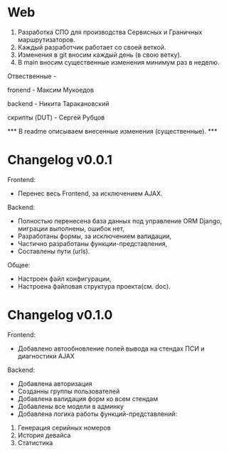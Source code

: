 # Web

1. Разработка СПО для производства Сервисных и Граничных маршрутизаторов. 
2. Каждый разработчик работает со своей веткой.
3. Изменения в git вносим каждый день (в свою ветку).
4. В main вносим существенные изменения минимум раз в неделю.

Отвественные - 

fronend - Максим Мукоедов

backend - Никита Таракановский

скрипты (DUT) - Сергей Рубцов

*** В readme описываем внесенные изменения (существенные). ***

# Changelog v0.0.1

Frontend:
- Перенес весь Frontend, за исключением AJAX.

Backend:
- Полностью перенесена база данных под управление ORM Django, миграции выполнены, ошибок нет,
- Разработаны формы, за исключением валидации,
- Частично разработаны функции-представления,
- Составлены пути (urls).

Общее:
- Настроен файл конфигурации,
- Настроена файловая структура проекта(см. doc).

# Changelog v0.1.0

Frontend:
- Добавлено автообновление полей вывода на стендах ПСИ и диагностики AJAX

Backend:
- Добавлена авторизация
- Созданны группы пользователей
- Добавлена валидация форм ко всем стендам
- Добавлены все модели в админку
- Добавлена логика работы функций-представлений:
1) Генерация серийных номеров
2) История девайса
3) Статистика
